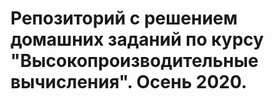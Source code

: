 # Репозиторий с решением домашних заданий по курсу "Высокопроизводительные вычисления". Осень 2020.
